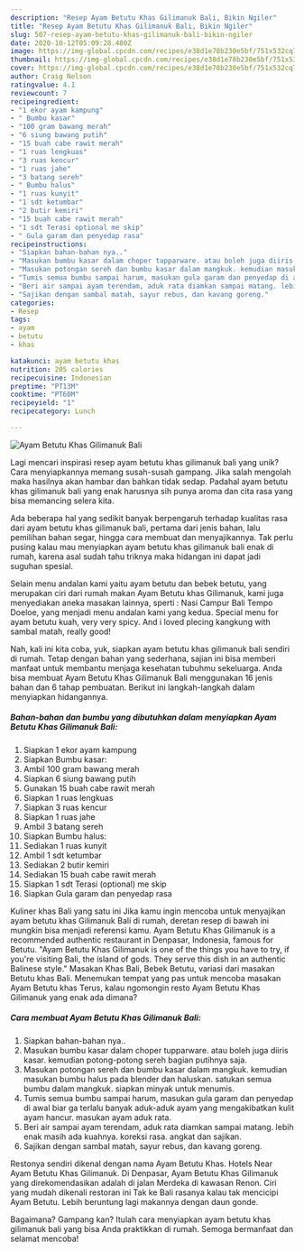 ```yaml
---
description: "Resep Ayam Betutu Khas Gilimanuk Bali, Bikin Ngiler"
title: "Resep Ayam Betutu Khas Gilimanuk Bali, Bikin Ngiler"
slug: 507-resep-ayam-betutu-khas-gilimanuk-bali-bikin-ngiler
date: 2020-10-12T05:09:28.480Z
image: https://img-global.cpcdn.com/recipes/e38d1e78b230e5bf/751x532cq70/ayam-betutu-khas-gilimanuk-bali-foto-resep-utama.jpg
thumbnail: https://img-global.cpcdn.com/recipes/e38d1e78b230e5bf/751x532cq70/ayam-betutu-khas-gilimanuk-bali-foto-resep-utama.jpg
cover: https://img-global.cpcdn.com/recipes/e38d1e78b230e5bf/751x532cq70/ayam-betutu-khas-gilimanuk-bali-foto-resep-utama.jpg
author: Craig Nelson
ratingvalue: 4.1
reviewcount: 7
recipeingredient:
- "1 ekor ayam kampung"
- " Bumbu kasar"
- "100 gram bawang merah"
- "6 siung bawang putih"
- "15 buah cabe rawit merah"
- "1 ruas lengkuas"
- "3 ruas kencur"
- "1 ruas jahe"
- "3 batang sereh"
- " Bumbu halus"
- "1 ruas kunyit"
- "1 sdt ketumbar"
- "2 butir kemiri"
- "15 buah cabe rawit merah"
- "1 sdt Terasi optional me skip"
- " Gula garam dan penyedap rasa"
recipeinstructions:
- "Siapkan bahan-bahan nya.."
- "Masukan bumbu kasar dalam choper tupparware. atau boleh juga diiris kasar. kemudian potong-potong sereh bagian putihnya saja."
- "Masukan potongan sereh dan bumbu kasar dalam mangkuk. kemudian masukan bumbu halus pada blender dan haluskan. satukan semua bumbu dalam mangkuk. siapkan minyak untuk menumis."
- "Tumis semua bumbu sampai harum, masukan gula garam dan penyedap di awal biar ga terlalu banyak aduk-aduk ayam yang mengakibatkan kulit ayam hancur. masukan ayam aduk rata."
- "Beri air sampai ayam terendam, aduk rata diamkan sampai matang. lebih enak masih ada kuahnya. koreksi rasa. angkat dan sajikan."
- "Sajikan dengan sambal matah, sayur rebus, dan kavang goreng."
categories:
- Resep
tags:
- ayam
- betutu
- khas

katakunci: ayam betutu khas 
nutrition: 205 calories
recipecuisine: Indonesian
preptime: "PT13M"
cooktime: "PT60M"
recipeyield: "1"
recipecategory: Lunch

---
```



![Ayam Betutu Khas Gilimanuk Bali](https://img-global.cpcdn.com/recipes/e38d1e78b230e5bf/751x532cq70/ayam-betutu-khas-gilimanuk-bali-foto-resep-utama.jpg)

Lagi mencari inspirasi resep ayam betutu khas gilimanuk bali yang unik? Cara menyiapkannya memang susah-susah gampang. Jika salah mengolah maka hasilnya akan hambar dan bahkan tidak sedap. Padahal ayam betutu khas gilimanuk bali yang enak harusnya sih punya aroma dan cita rasa yang bisa memancing selera kita.

Ada beberapa hal yang sedikit banyak berpengaruh terhadap kualitas rasa dari ayam betutu khas gilimanuk bali, pertama dari jenis bahan, lalu pemilihan bahan segar, hingga cara membuat dan menyajikannya. Tak perlu pusing kalau mau menyiapkan ayam betutu khas gilimanuk bali enak di rumah, karena asal sudah tahu triknya maka hidangan ini dapat jadi suguhan spesial.

Selain menu andalan kami yaitu ayam betutu dan bebek betutu, yang merupakan ciri dari rumah makan Ayam Betutu khas Gilimanuk, kami juga menyediakan aneka masakan lainnya, sperti : Nasi Campur Bali Tempo Doeloe, yang menjadi menu andalan kami yang kedua. Special menu for ayam betutu kuah, very very spicy. And i loved plecing kangkung with sambal matah, really good!


Nah, kali ini kita coba, yuk, siapkan ayam betutu khas gilimanuk bali sendiri di rumah. Tetap dengan bahan yang sederhana, sajian ini bisa memberi manfaat untuk membantu menjaga kesehatan tubuhmu sekeluarga. Anda bisa membuat Ayam Betutu Khas Gilimanuk Bali menggunakan 16 jenis bahan dan 6 tahap pembuatan. Berikut ini langkah-langkah dalam menyiapkan hidangannya.

<!--inarticleads1-->

##### Bahan-bahan dan bumbu yang dibutuhkan dalam menyiapkan Ayam Betutu Khas Gilimanuk Bali:

1. Siapkan 1 ekor ayam kampung
1. Siapkan  Bumbu kasar:
1. Ambil 100 gram bawang merah
1. Siapkan 6 siung bawang putih
1. Gunakan 15 buah cabe rawit merah
1. Siapkan 1 ruas lengkuas
1. Siapkan 3 ruas kencur
1. Siapkan 1 ruas jahe
1. Ambil 3 batang sereh
1. Siapkan  Bumbu halus:
1. Sediakan 1 ruas kunyit
1. Ambil 1 sdt ketumbar
1. Sediakan 2 butir kemiri
1. Sediakan 15 buah cabe rawit merah
1. Siapkan 1 sdt Terasi (optional) me skip
1. Siapkan  Gula garam dan penyedap rasa


Kuliner khas Bali yang satu ini Jika kamu ingin mencoba untuk menyajikan ayam betutu khas Gilimanuk Bali di rumah, deretan resep di bawah ini mungkin bisa menjadi referensi kamu. Ayam Betutu Khas Gilimanuk is a recommended authentic restaurant in Denpasar, Indonesia, famous for Betutu. &#34;Ayam Betutu Khas Gilimanuk is one of the things you have to try, if you&#39;re visiting Bali, the island of gods. They serve this dish in an authentic Balinese style.&#34; Masakan Khas Bali, Bebek Betutu, variasi dari masakan Betutu khas Bali. Menemukan tempat yang pas untuk mencoba masakan Ayam Betutu khas Terus, kalau ngomongin resto Ayam Betutu Khas Gilimanuk yang enak ada dimana? 

<!--inarticleads2-->

##### Cara membuat Ayam Betutu Khas Gilimanuk Bali:

1. Siapkan bahan-bahan nya..
1. Masukan bumbu kasar dalam choper tupparware. atau boleh juga diiris kasar. kemudian potong-potong sereh bagian putihnya saja.
1. Masukan potongan sereh dan bumbu kasar dalam mangkuk. kemudian masukan bumbu halus pada blender dan haluskan. satukan semua bumbu dalam mangkuk. siapkan minyak untuk menumis.
1. Tumis semua bumbu sampai harum, masukan gula garam dan penyedap di awal biar ga terlalu banyak aduk-aduk ayam yang mengakibatkan kulit ayam hancur. masukan ayam aduk rata.
1. Beri air sampai ayam terendam, aduk rata diamkan sampai matang. lebih enak masih ada kuahnya. koreksi rasa. angkat dan sajikan.
1. Sajikan dengan sambal matah, sayur rebus, dan kavang goreng.


Restonya sendiri dikenal dengan nama Ayam Betutu Khas. Hotels Near Ayam Betutu Khas Gilimanuk. Di Denpasar, Ayam Betutu Khas Gilimanuk yang direkomendasikan adalah di jalan Merdeka di kawasan Renon. Ciri yang mudah dikenali restoran ini Tak ke Bali rasanya kalau tak mencicipi Ayam Betutu. Lebih beruntung lagi makannya dengan daun gonde. 

Bagaimana? Gampang kan? Itulah cara menyiapkan ayam betutu khas gilimanuk bali yang bisa Anda praktikkan di rumah. Semoga bermanfaat dan selamat mencoba!
